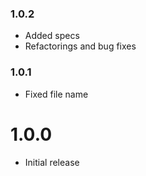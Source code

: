 ### 1.0.2

* Added specs
* Refactorings and bug fixes

### 1.0.1

* Fixed file name

# 1.0.0

* Initial release

